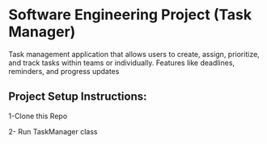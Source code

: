 # Software Engineering Project (Task Manager)
Task management application that allows users to create, assign, prioritize, and track tasks within teams or individually. Features like deadlines, reminders, and progress updates

## Project Setup Instructions:
1-Clone this Repo

2- Run TaskManager class

